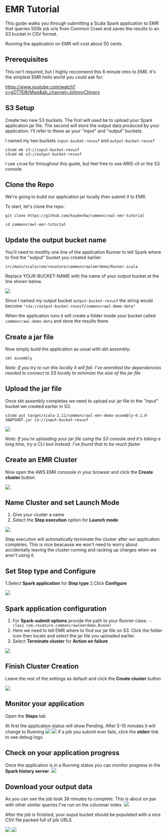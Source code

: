 # EMR Tutorial
This guide walks you through submitting a Scala Spark application to EMR that queries 500k job urls from Common Crawl and saves the results to an S3 bucket in CSV format.

Running the application on EMR will cost about 50 cents.

## Prerequisites
This isn't required, but I highly reccomend this 6 minute intro to EMR. It's the simplest EMR hello world you could ask for:

https://www.youtube.com/watch?v=gOT7El8rMws&ab_channel=JohnnyChivers

## S3 Setup
Create two new S3 buckets.
The first will used be to upload your Spark application jar file. 
The second will store the output data produced by your application.
I'll refer to these as your "input" and "output" buckets.

I named my two buckets `input-bucket-revusf` and `output-bucket-revusf`

```shell
s3cmd mb s3://input-bucket-revusf
s3cmd mb s3://output-bucket-revusf
```

I use `s3cmd` for throughout this guide, but feel free to use AWS-cli or the S3 console.

## Clone the Repo
We're going to build our application jar locally then submit it to EMR. 

To start, let's clone the repo:

```shell
git clone https://github.com/haydenhw/commoncrawl-emr-tutorial
```
```shell
cd commoncrawl-emr-tutorial
```

## Update the output bucket name
You'll need to modifiy one line of the application Runner to tell Spark where to find the "output" bucket you created earlier:

`src/main/scala/com/revature/commoncrawlemrdemo/Runner.scala`

Replace YOUR-BUCKET-NAME with the name of your output bucket at the line shown below.

![](screenshots/1.5-change-bucekt-name.png)

Since I named my output bucket `output-bucket-revusf` the string would become `"s3a://output-bucket-revusf/commoncrawl-demo-data"`

When the application runs it will create a folder inside your bucket called `commoncrawl-demo-data` and store the results there.

## Create a jar file
Now simply build the application as usual with sbt assembly:

`sbt assembly`

*Note: If you try to run this locally it will fail. I've ommitted the dependencies needed to connect to S3 locally to minimize the size of the jar file*

## Upload the jar file
Once sbt assembly completes we need to upload our jar file to the "input" bucket we created earlier in S3.

```shell
s3cmd put target/scala-2.11/commoncrawl-emr-demo-assembly-0.1.0-SNAPSHOT.jar s3://input-bucket-revusf
```

![](screenshots/3-upload-jar.png)

*Note: If you're uploading your jar file using the S3 console and it's taking a long time, try a CLI tool instead. I've found that to be much faster*

## Create an EMR Cluster
Now open the AWS EMR conosole in your browser and click the **Create cluster** button

![](screenshots/4-create-cluster.png)

## Name Cluster and set Launch Mode
1. Give your cluster a name 
2. Select the **Step execution** option for **Launch mode**

![](screenshots/5-step-execution.png)

Step execution will automatically terminate the cluster after our application completes. This is nice beacause we won't need to worry about accidentally leaving the cluster running and racking up charges when we aren't using it.

## Set Step type and Configure
1.Select **Spark application** for **Step type**
2.Click **Configure**

![](screenshots/6-spark-application.png)

## Spark application configuration
1. For **Spark-submit options** provide the path to your Runner class:
`--class com.revature.commoncrawlemrdemo.Runner`
2. Here we need to tell EMR where to find our jar file on S3. Click the folder icon then locate and select the jar file you uploaded earlier. 
3. Select **Terminate cluster** for **Action on failure**

![](screenshots/7-configure-step.png)

## Finish Cluster Creation
Leave the rest of the settings as default and click the **Create cluster** button

![](screenshots/8-finish-create-cluster.png)

## Monitor your application
Open the **Steps** tab

At first the application status will show Pending. After 5-10 minutes it will change to Running
![](screenshots/9-steps-tab.png)
![](screenshots/10-running-step.png)
If a job you submit ever fails, click the **stderr** link to see debug logs.

## Check on your application progress
Once the application is in a Running status you can monitor progress in the **Spark history server**.
![](screenshots/11-history-server.png)

## Download your output data

As you can see the job took 38 minutes to complete. This is about on par with other similar queries I've run on the columnar index. 
![](screenshots/12-complete-step.png)

After the job is finished, your ouput bucket should be populated with a nice CSV file packed full of job URLS

![](screenshots/13-download-data.png)
![](screenshots/14-display-data.png)
